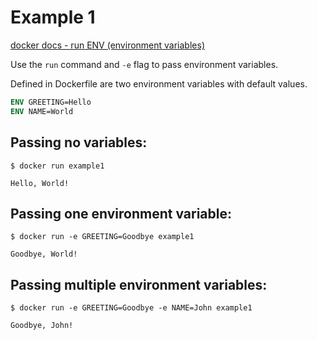 # Example 1

[docker docs - run ENV (environment variables)](https://docs.docker.com/engine/reference/run/#env-environment-variables)

Use the `run` command and `-e` flag to pass environment variables.

Defined in Dockerfile are two environment variables with default values.

```Dockerfile
ENV GREETING=Hello
ENV NAME=World
```

## Passing no variables: 

`$ docker run example1`

```
Hello, World!
```

## Passing one environment variable: 

`$ docker run -e GREETING=Goodbye example1`

```
Goodbye, World!
```

## Passing multiple environment variables:

`$ docker run -e GREETING=Goodbye -e NAME=John example1`

```
Goodbye, John!
```
